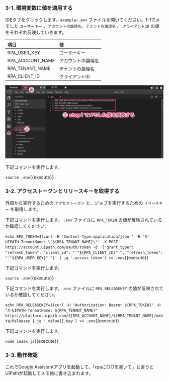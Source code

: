 ### 3-1. 環境変数に値を適用する
IDEタブをクリックします。`example/.env` ファイルを開いてください。1-1でメモした `ユーザーキー` 、`アカウントの論理名`、`テナントの論理名` 、 `クライアントID` の値をそれぞれ反映していきます。

|項目|値|
|:--|:--|
|RPA_USER_KEY| ユーザーキー|
|RPA_ACCOUNT_NAME|アカウントの論理名|
|RPA_TENANT_NAME|テナントの論理名|
|RPA_CLIENT_ID|クライアントID|

![s300](https://raw.githubusercontent.com/gaomar/katacoda-scenarios/master/uipath-ifttt-playground/images/s300.png)

下記コマンドを実行します。

`source .env`{{execute}}

### 3-2. アクセストークンとリリースキーを取得する
外部から実行するための `アクセストークン` と、ジョブを実行するための `リリースキー` を取得します。

下記コマンドを実行します。 `.env` ファイルに `RPA_TOKEN` の値が反映されているか確認してください。

`echo RPA_TOKEN=$(curl -H 'Content-Type:application/json ' -H 'X-UIPATH-TenantName: \"${RPA_TENANT_NAME}\"' -X POST https://account.uipath.com/oauth/token -d '{"grant_type": "refresh_token", "client_id": "'"${RPA_CLIENT_ID}"'", "refresh_token": "'"${RPA_USER_KEY}"'"}' | jq '.access_token') >> .env`{{execute}}

下記コマンドを実行します。

`source .env`{{execute}}

下記コマンドを実行します。`.env` ファイルに `RPA_RELEASEKEY` の値が反映されているか確認してください。

`echo RPA_RELEASEKEY=$(curl -H "Authorization: Bearer ${RPA_TOKEN}" -H "X-UIPATH-TenantName: ${RPA_TENANT_NAME}" https://platform.uipath.com/${RPA_ACCOUNT_NAME}/${RPA_TENANT_NAME}/odata/Releases | jq '.value[].Key') >> .env`{{execute}}

下記コマンドを実行します。

`node index.js`{{execute}}

### 3-3. 動作確認
これでGoogle Assistantアプリを起動して、「rpaに○○を書いて」と言うとUiPathが起動してメモ帳に書き込まれます。
